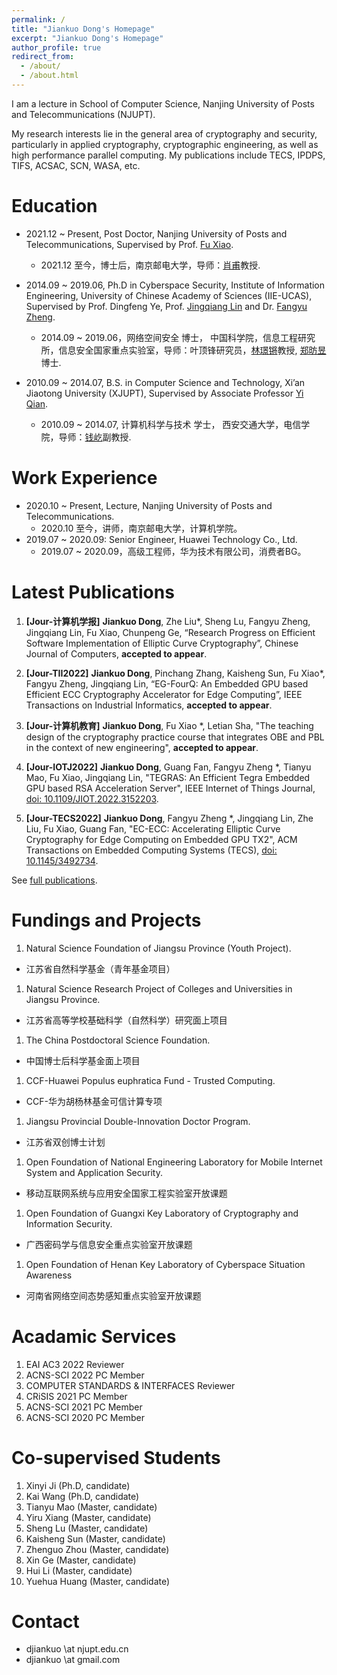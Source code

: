 ```yaml
---
permalink: /
title: "Jiankuo Dong's Homepage"
excerpt: "Jiankuo Dong's Homepage"
author_profile: true
redirect_from: 
  - /about/
  - /about.html
---
```


I am a lecture in School of Computer Science, Nanjing University of Posts and Telecommunications (NJUPT).

My research interests lie in the general area of cryptography and security, particularly in applied cryptography, cryptographic engineering, as well as high performance parallel computing. My publications include TECS, IPDPS, TIFS, ACSAC, SCN, WASA, etc.


Education
======
* 2021.12 ~ Present, Post Doctor, Nanjing University of Posts and Telecommunications, Supervised by Prof. [Fu Xiao](https://yjs.njupt.edu.cn/dsgl/nocontrol/college/dsfcxq.htm?dsJbxxId=9B9D05C52A832DCFE050007F01006EFE).
  - 2021.12 至今，博士后，南京邮电大学，导师：[肖甫](https://yjs.njupt.edu.cn/dsgl/nocontrol/college/dsfcxq.htm?dsJbxxId=9B9D05C52A832DCFE050007F01006EFE)教授.

* 2014.09 ~ 2019.06, Ph.D in Cyberspace Security, Institute of Information Engineering, University of Chinese Academy of Sciences (IIE-UCAS), Supervised by Prof. Dingfeng Ye, Prof. [Jingqiang Lin](https://lin-jingqiang.github.io/) and Dr. [Fangyu Zheng](https://zhengfangyu.github.io/).
  - 2014.09 ~ 2019.06，网络空间安全 博士， 中国科学院，信息工程研究所，信息安全国家重点实验室，导师：叶顶锋研究员，[林璟锵](https://lin-jingqiang.github.io/)教授, [郑昉昱](https://zhengfangyu.github.io/)博士.

* 2010.09 ~ 2014.07, B.S. in Computer Science and Technology, Xi’an Jiaotong University (XJUPT), Supervised by Associate Professor [Yi Qian](http://gr.xjtu.edu.cn/web/yqian).
  - 2010.09 ~ 2014.07, 计算机科学与技术 学士， 西安交通大学，电信学院，导师：[钱屹](http://gr.xjtu.edu.cn/web/yqian)副教授.


Work Experience
======

* 2020.10 ~ Present, Lecture, Nanjing University of Posts and Telecommunications.
  - 2020.10 至今，讲师，南京邮电大学，计算机学院。
* 2019.07 ~ 2020.09: Senior Engineer, Huawei Technology Co., Ltd.
  - 2019.07 ~ 2020.09，高级工程师，华为技术有限公司，消费者BG。


Latest Publications
======

1. **[Jour-计算机学报]** **Jiankuo Dong**, Zhe Liu*, Sheng Lu, Fangyu Zheng, Jingqiang Lin, Fu Xiao, Chunpeng Ge, “Research Progress on Efficient Software Implementation of Elliptic Curve Cryptography”, Chinese Journal of Computers, **accepted to appear**.

1. **[Jour-TII2022]** **Jiankuo Dong**, Pinchang Zhang, Kaisheng Sun, Fu Xiao*, Fangyu Zheng, Jingqiang Lin, “EG-FourQ: An Embedded GPU based Efficient ECC Cryptography Accelerator for Edge Computing”, IEEE Transactions on Industrial Informatics, **accepted to appear**.

1. **[Jour-计算机教育]** **Jiankuo Dong**, Fu Xiao *, Letian Sha, "The teaching design of the cryptography practice course that integrates OBE and PBL in the context of new engineering", **accepted to appear**.

1. **[Jour-IOTJ2022]** **Jiankuo Dong**, Guang Fan, Fangyu Zheng *, Tianyu Mao, Fu Xiao, Jingqiang Lin, "TEGRAS: An Efficient Tegra Embedded GPU based RSA Acceleration Server",  IEEE Internet of Things Journal, [doi: 10.1109/JIOT.2022.3152203](https://ieeexplore.ieee.org/abstract/document/9716069).

1. **[Jour-TECS2022]** **Jiankuo Dong**, Fangyu Zheng *, Jingqiang Lin, Zhe Liu, Fu Xiao, Guang Fan, "EC-ECC: Accelerating Elliptic Curve Cryptography for Edge Computing on Embedded GPU TX2", ACM Transactions on Embedded Computing Systems (TECS),  [doi: 10.1145/3492734](https://dl.acm.org/doi/abs/10.1145/3492734).

See [full publications](/full-publications/).



Fundings and Projects
======

1. Natural Science Foundation of Jiangsu Province (Youth Project).
  - 江苏省自然科学基金（青年基金项目）

1. Natural Science Research Project of Colleges and Universities in Jiangsu Province.
  - 江苏省高等学校基础科学（自然科学）研究面上项目

1. The China Postdoctoral Science Foundation.
  - 中国博士后科学基金面上项目

1. CCF-Huawei Populus euphratica Fund - Trusted Computing.
  - CCF-华为胡杨林基金可信计算专项

1. Jiangsu Provincial Double-Innovation Doctor Program.
  - 江苏省双创博士计划

1. Open Foundation of National Engineering Laboratory for Mobile Internet System and Application Security.
  - 移动互联网系统与应用安全国家工程实验室开放课题


1. Open Foundation of Guangxi Key Laboratory of Cryptography and Information Security.
  - 广西密码学与信息安全重点实验室开放课题

1. Open Foundation of Henan Key Laboratory of Cyberspace Situation Awareness
  - 河南省网络空间态势感知重点实验室开放课题

Acadamic Services 
======

1. EAI AC3 2022 Reviewer
1. ACNS-SCI 2022 PC Member
1. COMPUTER STANDARDS & INTERFACES Reviewer
1. CRiSIS 2021 PC Member
1. ACNS-SCI 2021 PC Member
1. ACNS-SCI 2020 PC Member


Co-supervised Students 
======

1. Xinyi Ji (Ph.D, candidate)
1. Kai Wang (Ph.D, candidate)
1. Tianyu Mao (Master, candidate)
1. Yiru Xiang (Master, candidate)
1. Sheng Lu (Master, candidate)
1. Kaisheng Sun (Master, candidate)
1. Zhenguo Zhou (Master, candidate)
1. Xin Ge (Master, candidate)
1. Hui Li (Master, candidate)
1. Yuehua Huang (Master, candidate)



Contact 
======

- djiankuo \at njupt.edu.cn
- djiankuo \at gmail.com


<script type='text/javascript' id='clustrmaps' src='//cdn.clustrmaps.com/map_v2.js?cl=ffffff&w=a&t=tt&d=hDqGIHVAbAXvG5hcv2BATY4rMKoiFnu3w5ScoP2BCR8&co=8fa5b5'></script>


<!---
<script type="text/javascript" id="clstr_globe" src="//clustrmaps.com/globe.js?d=hDqGIHVAbAXvG5hcv2BATY4rMKoiFnu3w5ScoP2BCR8"></script>
-->

